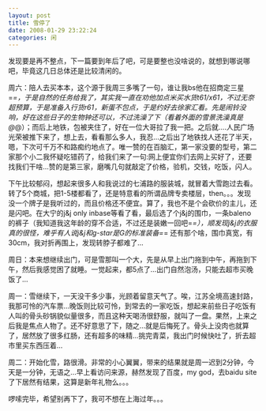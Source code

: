 ```yaml
---
layout: post
title: 雪停了
date: 2008-01-29 23:22:24
categories: 闲
---
```

发现要是再不整点，下一篇要到年后了吧，可是要整也没啥说的，就想到哪说哪吧，毕竟这几日总体还是比较清闲的。

周六：陪人去买本本，这个源于我周三多嘴了一句，谁让我bs他在招商定三星=_=，于是自然的任务给我了，其实我一直在劝他加点米买水货t61/x61，不过无奈超预算，于是准备入行货r61，新蛋不包点，于是约好去徐家汇看。先是闹铃没响，好在这些日子的生物钟还可以，不过洗澡了下（看着外面的雪景洗澡真是@_@）；而后上地铁，包被夹住了，好在一位大哥拉了我一把。之后就....人民广场光荣被推下来了，想上去，看看那么多人，我忍...之后出了地铁找人还花了半天，嗯，下次可千万不和路痴约地点了。唯一赞的在百脑汇，第一家没要的型号，第二家那个小二我怀疑吃错药了，给我们来了一句:网上便宜你们去网上买好了，还要找我们干啥...赞的是第三家，磨嘴几句就敲定了价格，验机，交钱，吃饭，闪人。

下午比较郁闷，想起来很多人和我说过的七浦路的服装城，就冒着大雪跑过去看。转了5个商城，把1-5楼都看了，还是特意看的所谓品牌专卖楼层，then。。。发现没一个牌子是我听过的，而且价格还不便宜。算了，我也不是个会砍价的主儿，还是闪吧。在大宁的j&j only inbase等看了看，最后选了个j&j的围巾，一条baleno的裤子（我知道我这年龄的穿不合适，不过还是装嫩一回吧=_=），顺发现j&j的衣服真的很怪，难乎有人说j&j和g-star是G的标准装备=_= 还有那个啥，围巾真宽，有30cm，我对折再围上，发现转脖子都难了...

周日：本来想继续出门，可是雪那叫一个大，先是从早上出门拖到中午，再拖到下午，然后我感觉困了就睡。一觉起来，都5点了...出门自然泡汤，只能去超市买晚饭了...

周一：雪继续下，一天没干多少事，光顾着留意天气了。唉，江苏全境高速封路，我那可怜的汽车票...晚饭则比较可怜，到常去的一家吃饭，想起来前些日子吃饭有人叫的骨头砂锅貌似量很多，而且这种天喝汤很舒服，就叫了一盘。果然，上来之后我是焦点人物了。还不好意思了下，随之...就是后悔死了。骨头上没肉也就算了，居然放了很多红肠，还有超多的味精...挑完青菜，我出门时候快吐了，折去超市里买东西压着...

周二：开始化雪，路很滑。非常的小心翼翼，带来的结果就是周一迟到2分钟，今天是一分钟，无语之...早上看访问来源，赫然发现了百度，my god，去baidu site了下居然有结果，这算是新年礼物么。。。

啰嗦完毕，希望别再下了，我可不想在上海过年。。。
